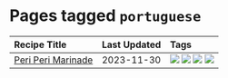 # Pages tagged `portuguese`

|Recipe Title|Last Updated|Tags
|:---|:---|:---|
|[Peri Peri Marinade](../recipes/periperimarinade.md)|2023-11-30|[![](https://img.shields.io/badge/tag-dinner-9acea8)](../tags/dinner.md) [![](https://img.shields.io/badge/tag-portuguese-2b6571)](../tags/portuguese.md) [![](https://img.shields.io/badge/tag-sides-d5a11)](../tags/sides.md) [![](https://img.shields.io/badge/tag-vegan-8f457a)](../tags/vegan.md)|